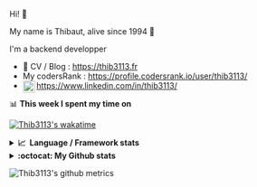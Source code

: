 Hi! 👋

My name is Thibaut, alive since 1994 🍷

I'm a backend developper

-   📝 CV / Blog : https://thib3113.fr
-   My codersRank : https://profile.codersrank.io/user/thib3113/
-   <a href="https://www.linkedin.com/in/thib3113/"><img align="left" alt="Thib3113's Linkedin" width="21px" src="https://img.icons8.com/color/48/linkedin.png" /></a> https://www.linkedin.com/in/thib3113/

📊 **This week I spent my time on**

[![Thib3113's wakatime](https://github-readme-stats.vercel.app/api/wakatime?username=thib3113&layout=default&theme=dracula&langs_count=6&hide_title=true&hide_border=true)](https://wakatime.com/@thib3113)

<details>
  <summary><b>📈&nbsp;&nbsp;Language&nbsp;/&nbsp;Framework stats</b></summary>
  <br/>  
  <a href='https://profile.codersrank.io/user/thib3113/'>
  <img src='http://cr-skills-chart-widget.azurewebsites.net/api/api?username=thib3113&padding=30&skills=php,batchfile,javascript,less,mysql,reactjs,scss,shell,typescript,vue'>
  </a>
</details>

<details>
  <summary><b>:octocat: My Github stats</b></summary>
  <br/>  
  
  <img src="https://github-readme-stats.vercel.app/api?username=thib3113&theme=dracula&show_icons=true&" alt="Thib3113's GitHub stats" />

<!--START_SECTION:activity-->

1. 🎉 Merged PR [#368](https://github.com/thib3113/unifi-blockips-srv/pull/368) in [thib3113/unifi-blockips-srv](https://github.com/thib3113/unifi-blockips-srv)
2. 💪 Opened PR [#368](https://github.com/thib3113/unifi-blockips-srv/pull/368) in [thib3113/unifi-blockips-srv](https://github.com/thib3113/unifi-blockips-srv)
3. 🎉 Merged PR [#363](https://github.com/thib3113/unifi-blockips-srv/pull/363) in [thib3113/unifi-blockips-srv](https://github.com/thib3113/unifi-blockips-srv)
4. 🎉 Merged PR [#366](https://github.com/thib3113/unifi-blockips-srv/pull/366) in [thib3113/unifi-blockips-srv](https://github.com/thib3113/unifi-blockips-srv)
5. 🚀 Published release [crowdsec-client/v0.1.3](https://github.com/thib3113/node-crowdsec/releases/tag/crowdsec-client/v0.1.3) in [thib3113/node-crowdsec](https://github.com/thib3113/node-crowdsec)
 <!--END_SECTION:activity-->

</details>

![Thib3113's github metrics](https://gist.githubusercontent.com/thib3113/83a96e16f8bca103f1b0e376186c66ec/raw/github-metrics.svg)

